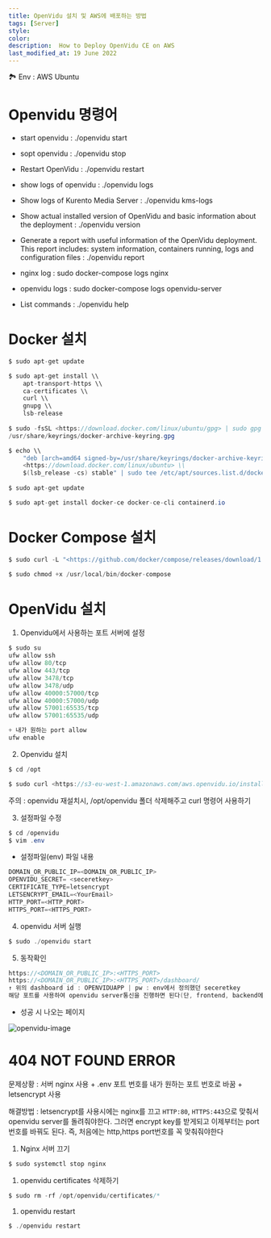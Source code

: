 ```yaml
---
title: OpenVidu 설치 및 AWS에 배포하는 방법
tags: [Server]
style: 
color: 
description:  How to Deploy OpenVidu CE on AWS
last_modified_at: 19 June 2022
---
```




🏞️ Env : AWS Ubuntu



# Openvidu 명령어


- start openvidu : ./openvidu start
- sopt openvidu : ./openvidu stop
- Restart OpenVidu : ./openvidu restart

- show logs of openvidu : ./openvidu logs
- Show logs of Kurento Media Server : ./openvidu kms-logs
- Show actual installed version of OpenVidu and basic information about the deployment : ./openvidu version
- Generate a report with useful information of the OpenVidu deployment. This report includes: system information, containers running, logs and configuration files : ./openvidu report
- nginx log : sudo docker-compose logs nginx
- openvidu logs : sudo docker-compose logs openvidu-server
- List commands : ./openvidu help


# Docker 설치

```java
$ sudo apt-get update

$ sudo apt-get install \\
	apt-transport-https \\
	ca-certificates \\
	curl \\
	gnupg \\
	lsb-release
	
$ sudo -fsSL <https://download.docker.com/linux/ubuntu/gpg> | sudo gpg --dearmor -o
/usr/share/keyrings/docker-archive-keyring.gpg

$ echo \\
	"deb [arch=amd64 signed-by=/usr/share/keyrings/docker-archive-keyring.gpg]
	<https://download.docker.com/linux/ubuntu> \\
	$(lsb_release -cs) stable" | sudo tee /etc/apt/sources.list.d/docker.list > /dev/null
	
$ sudo apt-get update

$ sudo apt-get install docker-ce docker-ce-cli containerd.io
```

# Docker Compose 설치

```java
$ sudo curl -L "<https://github.com/docker/compose/releases/download/1.29.2/docker-compose-$>(uname -s)-$(uname -m)" -o /usr/local/bin/docker-compose

$ sudo chmod +x /usr/local/bin/docker-compose
```

# OpenVidu 설치

1. Openvidu에서 사용하는 포트 서버에 설정

```java
$ sudo su
ufw allow ssh
ufw allow 80/tcp
ufw allow 443/tcp
ufw allow 3478/tcp
ufw allow 3478/udp
ufw allow 40000:57000/tcp
ufw allow 40000:57000/udp
ufw allow 57001:65535/tcp
ufw allow 57001:65535/udp

+ 내가 원하는 port allow 
ufw enable
```

2. Openvidu 설치

```java
$ cd /opt  

$ sudo curl <https://s3-eu-west-1.amazonaws.com/aws.openvidu.io/install_openvidu_latest.sh> | sudo bash
```

주의 : openvidu 재설치시, /opt/openvidu 폴더 삭제해주고 curl 명령어 사용하기

3. 설정파일 수정

```java
$ cd /openvidu
$ vim .env
```

- 설정파일(env) 파일 내용

```java
DOMAIN_OR_PUBLIC_IP=<DOMAIN_OR_PUBLIC_IP>
OPENVIDU_SECRET= <seceretkey>
CERTIFICATE_TYPE=letsencrypt
LETSENCRYPT_EMAIL=<YourEmail>
HTTP_PORT=<HTTP_PORT>
HTTPS_PORT=<HTTPS_PORT> 
```

4. openvidu 서버 실행

```java
$ sudo ./openvidu start
```

5. 동작확인

```java
https://<DOMAIN_OR_PUBLIC_IP>:<HTTPS_PORT> 
https://<DOMAIN_OR_PUBLIC_IP>:<HTTPS_PORT>/dashboard/
↑ 위의 dashboard id : OPENVIDUAPP | pw : env에서 정의했던 seceretkey
해당 포트를 사용하여 openvidu server통신을 진행하면 된다(단, frontend, backend에 둘다 id와 pw, url을 넣어줘야함)
```

- 성공 시 나오는 페이지

![openvidu-image](https://s3.us-west-2.amazonaws.com/secure.notion-static.com/78add06f-70b3-4cd6-bf57-67c3c4283b9e/Untitled.png?X-Amz-Algorithm=AWS4-HMAC-SHA256&X-Amz-Content-Sha256=UNSIGNED-PAYLOAD&X-Amz-Credential=AKIAT73L2G45EIPT3X45%2F20220619%2Fus-west-2%2Fs3%2Faws4_request&X-Amz-Date=20220619T080010Z&X-Amz-Expires=86400&X-Amz-Signature=627af3876802312f3dc1419113cc0b6ab4f1cea5dadccf890b7b334c0e4d38a1&X-Amz-SignedHeaders=host&response-content-disposition=filename%20%3D%22Untitled.png%22&x-id=GetObject)

# 404 NOT FOUND ERROR

문제상황 : 서버 nginx 사용 + .env 포트 번호를 내가 원하는 포트 번호로 바꿈 + letsencrypt 사용

해결방법 : letsencrypt를 사용시에는 nginx를 끄고 `HTTP:80`, `HTTPS:443`으로 맞춰서 openvidu server를 돌려줘야한다. 그러면 encrypt key를 받게되고 이제부터는 port번호를 바꿔도 된다. 즉, 처음에는 http,https port번호를 꼭 맞춰줘야한다

1. Nginx 서버 끄기

```java
$ sudo systemctl stop nginx
```

1. openvidu certificates 삭제하기

```java
$ sudo rm -rf /opt/openvidu/certificates/*
```

1. openvidu restart

```java
$ ./openvidu restart
```